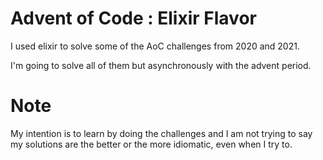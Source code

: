 # Advent of Code : Elixir Flavor

I used elixir to solve some of the AoC challenges from 2020 and 2021.

I'm going to solve all of them but asynchronously with the advent period.

# Note

My intention is to learn by doing the challenges and I am not trying to say
my solutions are the better or the more idiomatic, even when I try to.
